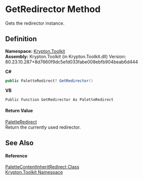 # GetRedirector Method


Gets the redirector instance.



## Definition
**Namespace:** <a href="79d2eac2-21f4-54ff-7552-b20c33c30600.md">Krypton.Toolkit</a>  
**Assembly:** Krypton.Toolkit (in Krypton.Toolkit.dll) Version: 80.23.10.287+8d7660f9dc5efd033fabe008ebfb904beab6d444

**C#**
``` C#
public PaletteRedirect? GetRedirector()
```
**VB**
``` VB
Public Function GetRedirector As PaletteRedirect
```



#### Return Value
<a href="eb4bd14d-b283-a570-c104-b4d55603d473.md">PaletteRedirect</a>  
Return the currently used redirector.

## See Also


#### Reference
<a href="3ab30f1e-ee95-9ef7-e6e5-f704140797ad.md">PaletteContentInheritRedirect Class</a>  
<a href="79d2eac2-21f4-54ff-7552-b20c33c30600.md">Krypton.Toolkit Namespace</a>  

